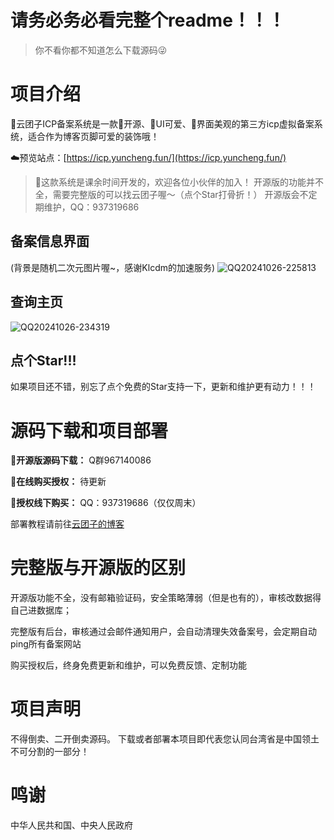 # 请务必务必看完整个readme！！！
> 你不看你都不知道怎么下载源码😜

# 项目介绍
🌠云团子ICP备案系统是一款💖开源、🩷UI可爱、💫界面美观的第三方icp虚拟备案系统，适合作为博客页脚可爱的装饰哦！

☁️预览站点：[https://icp.yuncheng.fun/](https://icp.yuncheng.fun/)
> 🎉这款系统是课余时间开发的，欢迎各位小伙伴的加入！
> 开源版的功能并不全，需要完整版的可以找云团子喔～（点个Star打骨折！）
> 开源版会不定期维护，QQ：937319686

## 备案信息界面
(背景是随机二次元图片喔~，感谢Klcdm的加速服务)
![QQ20241026-225813](https://github.com/user-attachments/assets/d93c0488-48bb-46d7-8160-5ef769ca8de2)
## 查询主页
![QQ20241026-234319](https://github.com/user-attachments/assets/7e6f8bed-bded-48a5-a0da-d2c6bf7bab66)
## 点个Star!!!
如果项目还不错，别忘了点个免费的Star支持一下，更新和维护更有动力！！！

# 源码下载和项目部署
**🧡开源版源码下载：** Q群967140086

**🩵在线购买授权：** 待更新

**🩷授权线下购买：** QQ：937319686（仅仅周末）

部署教程请前往[云团子的博客](https://www.yuncheng.fun/)

# 完整版与开源版的区别
开源版功能不全，没有邮箱验证码，安全策略薄弱（但是也有的），审核改数据得自己进数据库；

完整版有后台，审核通过会邮件通知用户，会自动清理失效备案号，会定期自动ping所有备案网站

购买授权后，终身免费更新和维护，可以免费反馈、定制功能

# 项目声明
不得倒卖、二开倒卖源码。
下载或者部署本项目即代表您认同台湾省是中国领土不可分割的一部分！

# 鸣谢
中华人民共和国、中央人民政府
